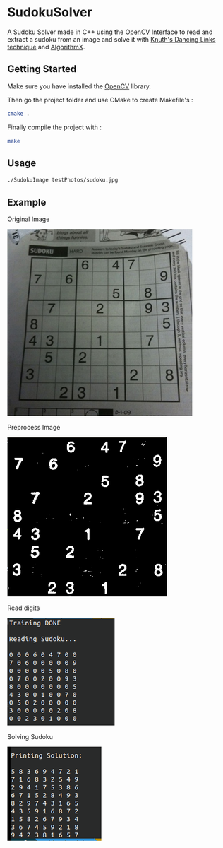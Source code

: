 # SudokuSolver

A Sudoku Solver made in C++ using the [OpenCV](https://opencv.org/) Interface to read and extract a sudoku from an image and solve it with [Knuth's Dancing Links technique](https://en.wikipedia.org/wiki/Dancing_Links) 
and [AlgorithmX](https://en.wikipedia.org/wiki/Knuth%27s_Algorithm_X).

## Getting Started

Make sure you have installed the [OpenCV](https://docs.opencv.org/4.3.0/df/d65/tutorial_table_of_content_introduction.html) library.

Then go the project folder and use CMake to create Makefile's :

```bash
cmake .
```

Finally compile the project with :

```bash
make
```

## Usage

```bash
./SudokuImage testPhotos/sudoku.jpg
```

## Example

Original Image

![alt text](example/sudoku.jpg)

Preprocess Image

![alt text](example/preprocess.png)

Read digits

![alt text](example/reading.png)

Solving Sudoku

![alt text](example/solving.png)
